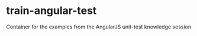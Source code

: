 train-angular-test
==================

Container for the examples from the AngularJS unit-test knowledge session
